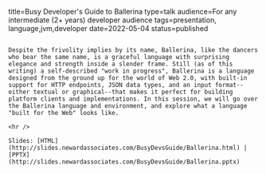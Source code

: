 title=Busy Developer's Guide to Ballerina
type=talk
audience=For any intermediate (2+ years) developer audience
tags=presentation, language,jvm,developer
date=2022-05-04
status=published
~~~~~~

Despite the frivolity implies by its name, Ballerina, like the dancers who bear the same name, is a graceful language with surprising elegance and strength inside a slender frame. Still (as of this writing) a self-described "work in progress", Ballerina is a language designed from the ground up for the world of Web 2.0, with built-in support for HTTP endpoints, JSON data types, and an input format--either textual or graphical--that makes it perfect for building platform clients and implementations. In this session, we will go over the Ballerina language and environment, and explore what a language "built for the Web" looks like.
    
<hr />

Slides: [HTML](http://slides.newardassociates.com/BusyDevsGuide/Ballerina.html) | [PPTX](http://slides.newardassociates.com/BusyDevsGuide/Ballerina.pptx)
